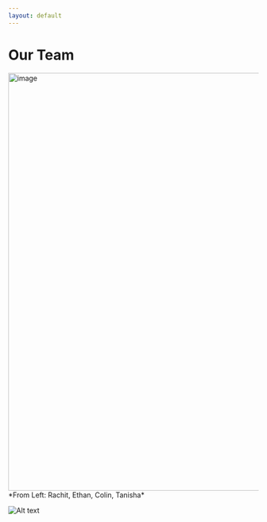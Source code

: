 ```yaml
---
layout: default
---
```


# Our Team

 <img width="840" alt="image" src="https://github.com/rachit-j/ww3/assets/56803677/0b8ed455-6bf9-469e-a4b9-b788f75a2bd1">
 *From Left: Rachit, Ethan, Colin, Tanisha*

![Alt text](TeamDescription.png)